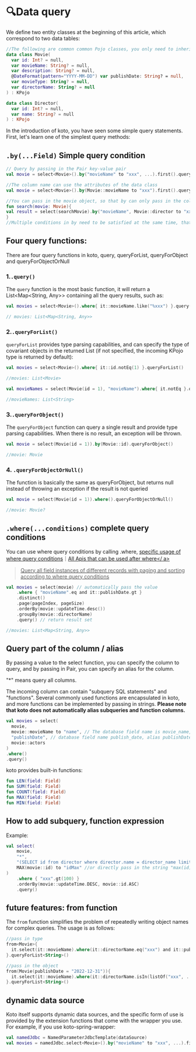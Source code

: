 # 🔍Data query

We define two entity classes at the beginning of this article, which correspond to two data tables:

```kotlin
//The following are common common Pojo classes, you only need to inherit the "KPojo" interface, you can have ORM and toMap()/toMutableMap() capabilities
data class Movie(
  var id: Int? = null,
  var movieName: String? = null,
  var description: String? = null,
  @DateFormat(pattern="YYYY-MM-DD") var publishDate: String? = null,
  var movieType: String? = null,
  var directorName: String? = null
) : KPojo

data class Director(
  var id: Int? = null,
  var name: String? = null
) : KPojo
```



In the introduction of koto, you have seen some simple query statements. First, let's learn one of the simplest query methods:

## `.by(...Field)` Simple query condition

```kotlin
// Query by passing in the Pair key-value pair
val movie = select<Movie>().by("movieName" to "xxx", ...).first().queryForList()

//The column name can use the attributes of the data class
val movie = select<Movie>().by(Movie::movieName to "xxx").first().queryForList())

//You can pass in the movie object, so that by can only pass in the column name without providing a value
fun search(movie: Movie){
val result = select(searchMovie).by("movieName", Movie::director to "xxx", ...).queryForObject()
}
//Multiple conditions in by need to be satisfied at the same time, that is, they are connected using and
```



## Four query functions:

There are four query functions in koto, query, queryForList, queryForObject and queryForObjectOrNull

### 1.`.query()`

The <code>query</code> function is the most basic function, it will return a List<Map<String, Any>> containing all the query results, such as:

```kotlin
val movies = select<Movie>().where{ it::movieName.like("%xxx") }.query()

// movies: List<Map<String, Any>>
```

### 2.`.queryForList()`

<code>queryForList</code> provides type parsing capabilities, and can specify the type of covariant objects in the returned List (if not specified, the incoming KPojo type is returned by default):

```kotlin
val movies = select<Movie>().where{ it::id.notEq(1) }.queryForList()

//movies: List<Movie>

val movieNames = select(Movie(id = 1), "movieName").where{ it.notEq }.queryForList<String>() //Query a single column

//movieNames: List<String>
```

### 3.`.queryForObject()`

The <code>queryForObject</code> function can query a single result and provide type parsing capabilities. When there is no result, an exception will be thrown.

```kotlin
val movie = select(Movie(id = 1)).by(Movie::id).queryForObject()

//movie: Movie
```

### 4. `.queryForObjectOrNull()`

The function is basically the same as queryForObject, but returns null instead of throwing an exception if the result is not queried

```kotlin
val movie = select(Movie(id = 1)).where().queryForObjectOrNull()

//movie: Movie?
```

## `.where(...conditions)` complete query conditions

You can use where query conditions by calling .where, [specific usage of where query conditions](where.md)｜<a href="/#/where?id=where-api">All Apis that can be used after where</ a>

> Query all field instances of different records with paging and sorting according to where query conditions

```kotlin
val movies = select(movie) // automatically pass the value
    .where { "movieName".eq and it::publishDate.gt }
    .distinct()
    .page(pageIndex, pageSize)
    .orderBy(movie::updateTime.desc())
    .groupBy(movie::directorName)
    .query() // return result set

//movies: List<Map<String, Any>>
```



## Query part of the column / alias

By passing a value to the select function, you can specify the column to query, and by passing in Pair, you can specify an alias for the column.

"*" means query all columns.

The incoming column can contain "subquery SQL statements" and "functions". Several commonly used functions are encapsulated in koto, and more functions can be implemented by passing in strings. <strong>Please note that koto does not automatically alias subqueries and function columns. </strong>

```kotlin
val movies = select(
  movie,
  movie::movieName to "name", // The database field name is movie_name, and the alias is movieName
  "publishDate", // database field name publish_date, alias publishDate
  movie::actors
)
.where()
.query()
```

koto provides built-in functions:

 ```kotlin
 fun LEN(field: Field)
 fun SUM(field: Field)
 fun COUNT(field: Field)
 fun MAX(field: Field)
 fun MIN(field: Field)
 ```



## How to add subquery, function expression

Example:

```kotlin
val select(
    movie,
    "*",
    "(SELECT id from director where director.name = director_name limit 1) as directorId",
    MAX(movie::id) to "idMax" //or directly pass in the string "max(id) as idMax"
)
    .where { "xxx".gt(100) }
    .orderBy(movie::updateTime.DESC, movie::id.ASC)
    .query()
```



## future features: from function

The <code>from</code> function simplifies the problem of repeatedly writing object names for complex queries. The usage is as follows:

```kotlin
//pass in type
from<Movie>{
  it.select(it::movieName).where(it::directorName.eq("xxx") and it::publishDate.after("2022-12-31")).orderBy(it::id.desc( ))
}.queryForList<String>()

//pass in the object
from(Movie(publishDate = "2022-12-31")){
  it.select(it::movieName).where(it::directorName.isIn(listOf("xxx", ...)) and it::publishDate.notBefore).orderBy(it::id.desc())
}.queryForList<String>()
```



## dynamic data source

Koto itself supports dynamic data sources, and the specific form of use is provided by the extension functions that come with the wrapper you use. For example, if you use koto-spring-wrapper:

```kotlin
val namedJdbc = NamedParameterJdbcTemplate(dataSource)
val movies = namedJdbc.select<Movie>().by("movieName" to "xxx", ...).first().queryForList().query()
```
